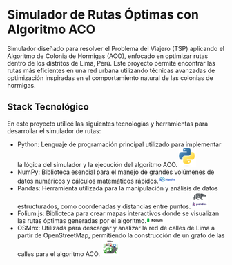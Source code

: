 # Simulador de Rutas Óptimas con Algoritmo ACO

Simulador diseñado para resolver el Problema del Viajero (TSP) aplicando el Algoritmo de Colonia de Hormigas (ACO), enfocado en optimizar rutas dentro de los distritos de Lima, Perú. Este proyecto permite encontrar las rutas más eficientes en una red urbana utilizando técnicas avanzadas de optimización inspiradas en el comportamiento natural de las colonias de hormigas.

## Stack Tecnológico

En este proyecto utilicé las siguientes tecnologías y herramientas para desarrollar el simulador de rutas:

- Python: Lenguaje de programación principal utilizado para implementar la lógica del simulador y la ejecución del algoritmo ACO. <img src="imgs/python.png" alt="python" width="40">
- NumPy: Biblioteca esencial para el manejo de grandes volúmenes de datos numéricos y cálculos matemáticos rápidos.<img src="imgs/numpy.png" alt="python" width="40">
- Pandas: Herramienta utilizada para la manipulación y análisis de datos estructurados, como coordenadas y distancias entre puntos.<img src="imgs/pandas.png" alt="python" width="40">
- Folium.js: Biblioteca para crear mapas interactivos donde se visualizan las rutas óptimas generadas por el algoritmo.<img src="imgs/folium.png" alt="python" width="40">
- OSMnx: Utilizada para descargar y analizar la red de calles de Lima a partir de OpenStreetMap, permitiendo la construcción de un grafo de las calles para el algoritmo ACO. <img src="imgs/osmnx.jpg" alt="python" width="40">

